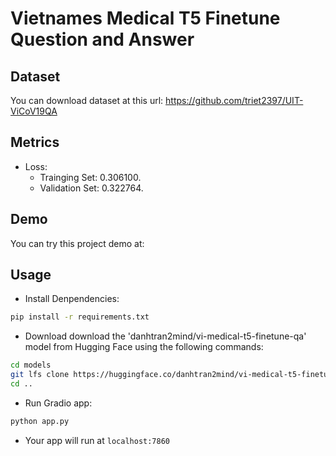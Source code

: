 # Vietnames Medical T5 Finetune Question and Answer
## Dataset
You can download dataset at this url: https://github.com/triet2397/UIT-ViCoV19QA
## Metrics
- Loss:
  - Trainging Set: 0.306100.
  - Validation Set: 0.322764.

## Demo
You can try this project demo at: 

## Usage
- Install Denpendencies:
```bash
pip install -r requirements.txt
```
- Download download the 'danhtran2mind/vi-medical-t5-finetune-qa' model from Hugging Face using the following commands:
```bash
cd models
git lfs clone https://huggingface.co/danhtran2mind/vi-medical-t5-finetune-qa
cd ..
```
- Run Gradio app:
```bash
python app.py
```
- Your app will run at `localhost:7860`
